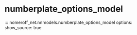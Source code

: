 # numberplate_options_model
::: nomeroff_net.nnmodels.numberplate_options_model
        options:
            show_source: true